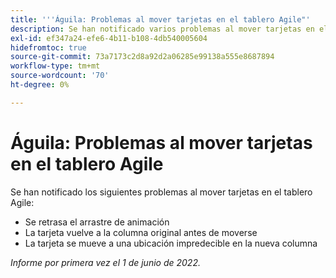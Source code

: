 ```yaml
---
title: '''Águila: Problemas al mover tarjetas en el tablero Agile"'
description: Se han notificado varios problemas al mover tarjetas en el tablero Agile.
exl-id: ef347a24-efe6-4b11-b108-4db540005604
hidefromtoc: true
source-git-commit: 73a7173c2d8a92d2a06285e99138a555e8687894
workflow-type: tm+mt
source-wordcount: '70'
ht-degree: 0%

---
```


# Águila: Problemas al mover tarjetas en el tablero Agile

Se han notificado los siguientes problemas al mover tarjetas en el tablero Agile:

* Se retrasa el arrastre de animación
* La tarjeta vuelve a la columna original antes de moverse
* La tarjeta se mueve a una ubicación impredecible en la nueva columna

_Informe por primera vez el 1 de junio de 2022._
